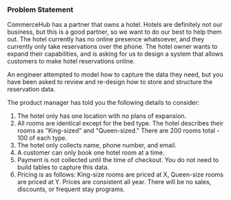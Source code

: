 ### Problem Statement
CommerceHub has a partner that owns a hotel. Hotels are definitely not our business, but this is a good partner, so we want to do our best to help them out. The hotel currently has no online presence whatsoever, and they currently only take reservations over the phone. The hotel owner wants to expand their capabilities, and is asking for us to design a system that allows customers to make hotel reservations online. 

An engineer attempted to model how to capture the data they need, but you have been asked to review and re-design how to store and structure the reservation data.

The product manager has told you the following details to consider:
1. The hotel only has one location with no plans of expansion.
2. All rooms are identical except for the bed type. The hotel describes their rooms as "King-sized" and "Queen-sized." There are 200 rooms total - 100 of each type.
3. The hotel only collects name, phone number, and email.
4. A customer can only book one hotel room at a time.
5. Payment is not collected until the time of checkout. You do not need to build tables to capture this data.
6. Pricing is as follows: King-size rooms are priced at X, Queen-size rooms are priced at Y. Prices are consistent all year. There will be no sales, discounts, or frequent stay programs.